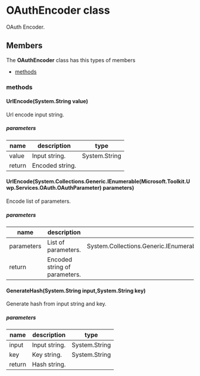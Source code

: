 
# OAuthEncoder class

OAuth Encoder.

## Members

The **OAuthEncoder** class has this types of members

* [methods](#methods)

### methods

#### UrlEncode(System.String value)

Url encode input string.

##### parameters



| name | description | type |
| --- | --- | --- |
| value | Input string. | System.String |
| return |Encoded string. |

#### UrlEncode(System.Collections.Generic.IEnumerable(Microsoft.Toolkit.Uwp.Services.OAuth.OAuthParameter) parameters)

Encode list of parameters.

##### parameters



| name | description | type |
| --- | --- | --- |
| parameters | List of parameters. | System.Collections.Generic.IEnumerable(Microsoft.Toolkit.Uwp.Services.OAuth.OAuthParameter) |
| return |Encoded string of parameters. |

#### GenerateHash(System.String input,System.String key)

Generate hash from input string and key.

##### parameters



| name | description | type |
| --- | --- | --- |
| input | Input string. | System.String |
| key | Key string. | System.String |
| return |Hash string. |
